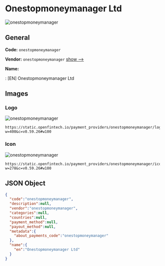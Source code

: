 
# Onestopmoneymanager Ltd 
![onestopmoneymanager](https://static.openfintech.io/payment_providers/onestopmoneymanager/logo.svg?w=400&c=v0.59.26#w100)  

## General 
 
**Code:** `onestopmoneymanager` 
 
**Vendor:** `onestopmoneymanager` [show -->](/vendors/onestopmoneymanager/) 
 
**Name:** 
 
:	[EN] Onestopmoneymanager Ltd 
 

## Images 

### Logo 
 
![onestopmoneymanager](https://static.openfintech.io/payment_providers/onestopmoneymanager/logo.svg?w=400&c=v0.59.26#w100)  

```
https://static.openfintech.io/payment_providers/onestopmoneymanager/logo.svg?w=400&c=v0.59.26#w100
```  

### Icon 
 
![onestopmoneymanager](https://static.openfintech.io/payment_providers/onestopmoneymanager/icon.svg?w=278&c=v0.59.26#w100)  

```
https://static.openfintech.io/payment_providers/onestopmoneymanager/icon.svg?w=278&c=v0.59.26#w100
```  

## JSON Object 

```json
{
  "code":"onestopmoneymanager",
  "description":null,
  "vendor":"onestopmoneymanager",
  "categories":null,
  "countries":null,
  "payment_method":null,
  "payout_method":null,
  "metadata":{
    "about_payments_code":"onestopmoneymanager"
  },
  "name":{
    "en":"Onestopmoneymanager Ltd"
  }
}
```  
